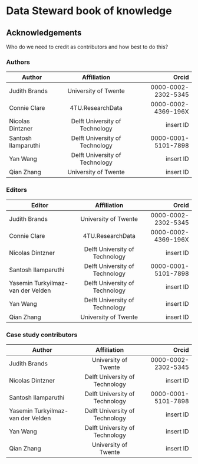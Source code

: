 # Data Steward book of knowledge

## Acknowledgements 

Who do we need to credit as contributors and how best to do this?

### Authors

| Author | Affiliation| Orcid |
|--------------|:-----:|-----------:|
| Judith Brands | University of Twente | 0000-0002-2302-5345 |
| Connie Clare | 4TU.ResearchData | 0000-0002-4369-196X |
| Nicolas Dintzner | Delft University of Technology | insert ID |
| Santosh Ilamparuthi  | Delft University of Technology | 0000-0001-5101-7898 |
| Yan Wang | Delft University of Technology | insert ID  |
| Qian Zhang| University of Twente | insert ID |
  
### Editors

| Editor | Affiliation| Orcid |
|--------------|:-----:|-----------:|
| Judith Brands | University of Twente | 0000-0002-2302-5345 |
| Connie Clare | 4TU.ResearchData | 0000-0002-4369-196X |
| Nicolas Dintzner | Delft University of Technology | insert ID |
| Santosh Ilamparuthi  | Delft University of Technology | 0000-0001-5101-7898 |
|Yasemin Turkyilmaz-van der Velden | Delft University of Technology | insert ID |
| Yan Wang | Delft University of Technology | insert ID  |
| Qian Zhang| University of Twente | insert ID |
  

### Case study contributors

| Author | Affiliation| Orcid |
|--------------|:-----:|-----------:|
| Judith Brands | University of Twente | 0000-0002-2302-5345 |
| Nicolas Dintzner | Delft University of Technology | insert ID |
| Santosh Ilamparuthi  | Delft University of Technology | 0000-0001-5101-7898 |
|Yasemin Turkyilmaz-van der Velden | Delft University of Technology | insert ID |
| Yan Wang | Delft University of Technology| insert ID  |
| Qian Zhang| University of Twente | insert ID |
